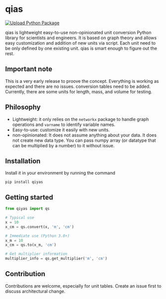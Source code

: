 # qias

[![Upload Python Package](https://github.com/MosGeo/qiyas/actions/workflows/python-publish.yml/badge.svg)](https://github.com/MosGeo/qiyas/actions/workflows/python-publish.yml)


qias is lightweight easy-to-use non-opinionated unit conversion Python library for scientists and engineers. It is based on graph theory and allows easy customization and addition of new units via script. Each unit need to be only defined by one existing unit. qias is smart enough to figure out the rest.

## Important note
This is a very early release to proove the concept. Everything is working as expected and there are no issues. conversion tables need to be added. Currently, there are some units for length, mass, and volume for testing.

## Philosophy
- Lightweight: it only relies on the `networkx` package to handle graph operations and `varname` to identify variable names.
- Easy-to-use: customize it easily with new units.
- non-opinionated: It does not assume anything about your data. It does not create new data type. You can pass numpy array (or datatype that can be multiplied by a number) to it without issue.

## Installation
Install it in your environment by running the command

```
pip install qiyas
```

## Getting started

```python
from qiyas import qs

# Typical use
x = 10
x_cm = qs.convert(x, 'm', 'cm')

# Immediate use (Python 3.8+)
x_m = 10
x_cm = qs.to(x_m, 'cm')

# Get multiplier information
multiplier_info = qs.get_multiplier('m', 'cm')
```

## Contribution
Contributions are welcome, especially for unit tables. Create an issue first to discuss architectural change.
